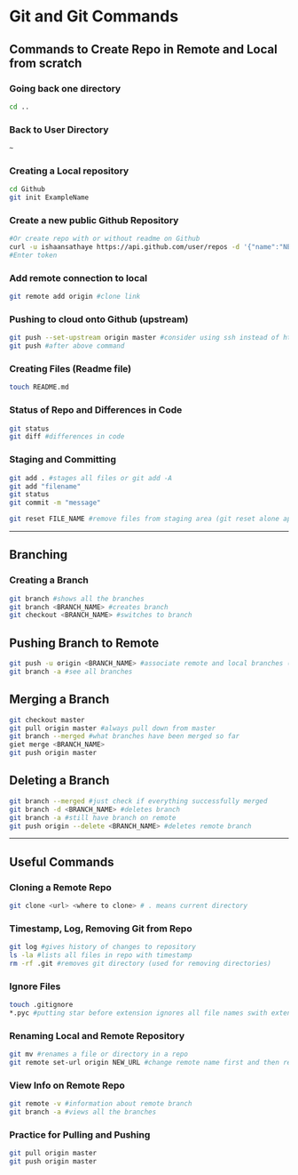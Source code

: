 # Git and Git Commands

## Commands to Create Repo in Remote and Local from scratch
### Going back one directory
```zsh
cd ..
```
### Back to User Directory
```zsh
~ 
```
### Creating a Local repository
```zsh
cd Github
git init ExampleName
```
### Create a new public Github Repository
```zsh
#Or create repo with or without readme on Github
curl -u ishaansathaye https://api.github.com/user/repos -d '{"name":"NEW_REPO_NAME","private":false}'
#Enter token
```
### Add remote connection to local
```zsh
git remote add origin #clone link
```
### Pushing to cloud onto Github (upstream)
```zsh
git push --set-upstream origin master #consider using ssh instead of https
git push #after above command
```
### Creating Files (Readme file)
```zsh
touch README.md
```
### Status of Repo and **Differences in Code**
```zsh
git status
git diff #differences in code
```
### Staging and Committing
```zsh
git add . #stages all files or git add -A
git add "filename"
git status
git commit -m "message"

git reset FILE_NAME #remove files from staging area (git reset alone applies to all files)
```
---
## Branching
### Creating a Branch
```zsh
git branch #shows all the branches
git branch <BRANCH_NAME> #creates branch
git checkout <BRANCH_NAME> #switches to branch
```
## Pushing Branch to Remote
```zsh
git push -u origin <BRANCH_NAME> #associate remote and local branches (after, use git push and pull)
git branch -a #see all branches
```
## Merging a Branch
```zsh
git checkout master
git pull origin master #always pull down from master
git branch --merged #what branches have been merged so far
giet merge <BRANCH_NAME> 
git push origin master
```
## Deleting a Branch
```zsh
git branch --merged #just check if everything successfully merged
git branch -d <BRANCH_NAME> #deletes branch
git branch -a #still have branch on remote
git push origin --delete <BRANCH_NAME> #deletes remote branch
```
---
## Useful Commands
### Cloning a Remote Repo
```zsh
git clone <url> <where to clone> # . means current directory
```
### Timestamp, Log, Removing Git from Repo
```zsh
git log #gives history of changes to repository
ls -la #lists all files in repo with timestamp
rm -rf .git #removes git directory (used for removing directories)
```
### Ignore Files
```zsh
touch .gitignore 
*.pyc #putting star before extension ignores all file names swith extension
```
### Renaming Local and Remote Repository
```zsh
git mv #renames a file or directory in a repo
git remote set-url origin NEW_URL #change remote name first and then retrieve url
```
### View Info on Remote Repo
```zsh
git remote -v #information about remote branch
git branch -a #views all the branches 
```
### Practice for Pulling and Pushing
```zsh
git pull origin master
git push origin master
```
